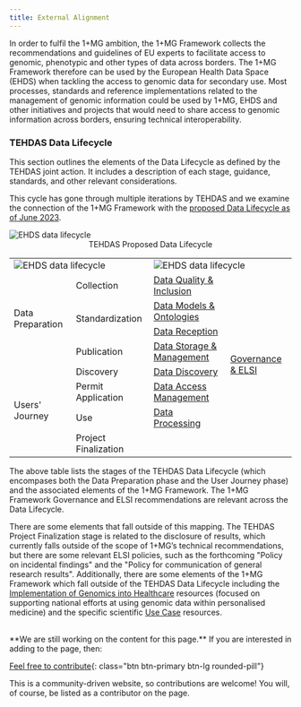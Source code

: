 ```yaml
---
title: External Alignment
---
```


In order to fulfil the 1+MG ambition, the 1+MG Framework collects the recommendations and guidelines of EU experts to facilitate access to genomic, phenotypic and other types of data across borders. The 1+MG Framework therefore can be used by the European Health Data Space (EHDS) when tackling the access to genomic data for secondary use. Most processes, standards and reference implementations related to the management of genomic information could be used by 1+MG, EHDS and other initiatives and projects that would need to share access to genomic information across borders, ensuring technical interoperability.

### TEHDAS Data Lifecycle

This section outlines the elements of the Data Lifecycle as defined by the TEHDAS joint action.  It includes a description of each stage, guidance, standards, and other relevant considerations.

This cycle has gone through multiple iterations by TEHDAS and we examine the connection of the 1+MG Framework with the [proposed Data Lifecycle as of June 2023](https://tehdas.eu/results/tehdas-proposals-for-the-implementation-of-ehds-technical-infrastructure/).

<img src="{{ 'assets/img/tedahs-data-lifecycle-udpate.png' | relative_url }}" class="m-2" style="max-width: 100%; max-height: 100%; vertical-align: middle" alt="EHDS data lifecycle" />
<center>TEHDAS Proposed Data Lifecycle</center>


<table class="datalifecycle">
    <tbody>
        <tr>
            <td colspan="2" rowspan="1" class="text-center"><div class="ehds-logo"><img src="{{ 'assets/img/ehds.png' | relative_url }}" alt="EHDS data lifecycle" /></div></td>
            <td colspan="2" rowspan="1" class="text-center"><div class="mgf-logo"><img src="{{ 'assets/img/1+mg_framework_logo_small.png' | relative_url }}" alt="EHDS data lifecycle" /></div></td>
        </tr>
        <tr>
            <td colspan="1" rowspan="4" class="text-center align-middle pink">Data Preparation</td>
            <td colspan="1" rowspan="1">Collection</td>
            <td colspan="1" rowspan="1"><a href="{{ '/data-quality-inclusion' | relative_url }}">Data Quality & Inclusion</a></td>
            <td colspan="1" rowspan="8" class="text-center align-middle"><a href="{{ '/governance-elsi' | relative_url }}">Governance &amp; ELSI</a></td>
        </tr>
        <tr class="c7">
            <td colspan="1" rowspan="2">Standardization</td>
            <td colspan="1" rowspan="1"><a href="{{ '/data-models-ontologies' | relative_url }}">Data Models &amp; Ontologies</a></td>
        </tr>
        <tr>
            <td colspan="1" rowspan="1"><a href="{{ '/technical-infrastructure#data-reception' | relative_url }}">Data Reception</a></td>
        </tr>
        <tr>
            <td colspan="1" rowspan="1">Publication</td>
            <td colspan="1" rowspan="1"><a href="{{ '/technical-infrastructure#storage--interfaces' | relative_url }}">Data Storage &amp; Management</a></td>
        </tr>
        <tr>
            <td colspan="1" rowspan="4" class="text-center align-middle light-green">Users' Journey</td>
            <td colspan="1" rowspan="1">Discovery</td>
            <td colspan="1" rowspan="1"><a href="{{ '/technical-infrastructure#data-discoverability' | relative_url }}">Data Discovery</a></td>
        </tr>
        <tr>
            <td colspan="1" rowspan="1">Permit Application</td>
            <td colspan="1" rowspan="1"><a href="{{ '/technical-infrastructure#data-access-management-tools' | relative_url }}">Data Access Management</a></td>
        </tr>
        <tr>
            <td colspan="1" rowspan="1">Use</td>
            <td colspan="1" rowspan="1"><a href="{{ '/technical-infrastructure#processing' | relative_url }}">Data Processing</a></td>
        </tr>
        <tr>
            <td colspan="1" rowspan="1">Project Finalization</td>
            <td colspan="1" rowspan="1"></td>
        </tr>
    </tbody>
</table>

The above table lists the stages of the TEHDAS Data Lifecycle (which encompases both the Data Preparation phase and the User Journey phase) and the associated elements of the 1+MG Framework.  The 1+MG Framework Governance and ELSI recommendations are relevant across the Data Lifecycle.

There are some elements that fall outside of this mapping.  The TEHDAS Project Finalization stage is related to the disclosure of results, which currently falls outside of the scope of 1+MG’s technical recommendations, but there are some relevant ELSI policies, such as the forthcoming "Policy on incidental findings" and the "Policy for communication of general research results".  Additionally, there are some elements of the 1+MG Framework which fall outside of the TEHDAS Data Lifecycle including the <a href="{{ '/genomics-into-healthcare' | relative_url }}">Implementation of Genomics into Healthcare</a> resources (focused on supporting national efforts at using genomic data within personalised medicine) and the specific scientific <a href="{{ '/usecases' | relative_url }}">Use Case</a> resources.

<br />
**We are still working on the content for this page.** If you are interested in adding to the page, then:

[Feel free to contribute](how_to_contribute){: class="btn btn-primary btn-lg rounded-pill"}

This is a community-driven website, so contributions are welcome! You will, of course, be listed as a contributor on the page.
